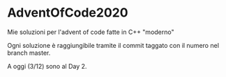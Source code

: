 # AdventOfCode2020

Mie soluzioni per l'advent of code fatte in C++ "moderno"

Ogni soluzione è raggiungibile tramite il commit taggato con il numero nel branch master. 

A oggi (3/12) sono al Day 2. 
